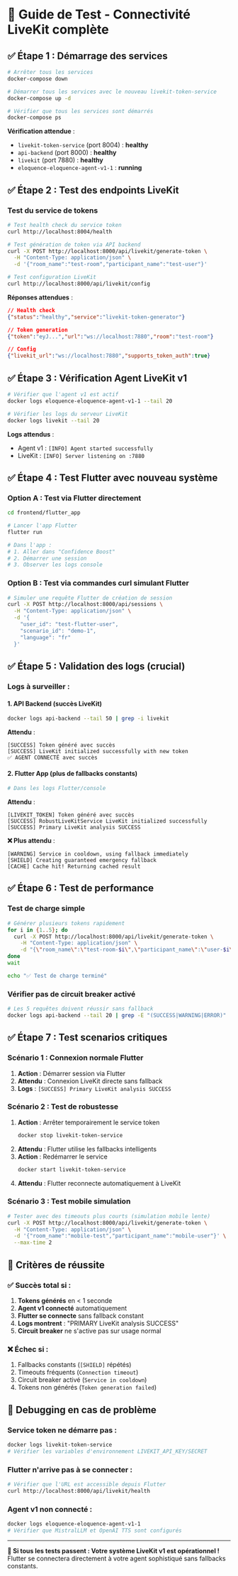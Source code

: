 # 🧪 Guide de Test - Connectivité LiveKit complète

## ✅ **Étape 1 : Démarrage des services**

```bash
# Arrêter tous les services
docker-compose down

# Démarrer tous les services avec le nouveau livekit-token-service
docker-compose up -d

# Vérifier que tous les services sont démarrés
docker-compose ps
```

**Vérification attendue** :
- `livekit-token-service` (port 8004) : **healthy**
- `api-backend` (port 8000) : **healthy**
- `livekit` (port 7880) : **healthy**
- `eloquence-eloquence-agent-v1-1` : **running**

## ✅ **Étape 2 : Test des endpoints LiveKit**

### Test du service de tokens
```bash
# Test health check du service token
curl http://localhost:8004/health

# Test génération de token via API backend
curl -X POST http://localhost:8000/api/livekit/generate-token \
  -H "Content-Type: application/json" \
  -d '{"room_name":"test-room","participant_name":"test-user"}'

# Test configuration LiveKit
curl http://localhost:8000/api/livekit/config
```

**Réponses attendues** :
```json
// Health check
{"status":"healthy","service":"livekit-token-generator"}

// Token generation  
{"token":"eyJ...","url":"ws://localhost:7880","room":"test-room"}

// Config
{"livekit_url":"ws://localhost:7880","supports_token_auth":true}
```

## ✅ **Étape 3 : Vérification Agent LiveKit v1**

```bash
# Vérifier que l'agent v1 est actif
docker logs eloquence-eloquence-agent-v1-1 --tail 20

# Vérifier les logs du serveur LiveKit
docker logs livekit --tail 20
```

**Logs attendus** :
- Agent v1 : `[INFO] Agent started successfully`
- LiveKit : `[INFO] Server listening on :7880`

## ✅ **Étape 4 : Test Flutter avec nouveau système**

### Option A : Test via Flutter directement
```bash
cd frontend/flutter_app

# Lancer l'app Flutter 
flutter run

# Dans l'app :
# 1. Aller dans "Confidence Boost"
# 2. Démarrer une session
# 3. Observer les logs console
```

### Option B : Test via commandes curl simulant Flutter
```bash
# Simuler une requête Flutter de création de session
curl -X POST http://localhost:8000/api/sessions \
  -H "Content-Type: application/json" \
  -d '{
    "user_id": "test-flutter-user",
    "scenario_id": "demo-1", 
    "language": "fr"
  }'
```

## ✅ **Étape 5 : Validation des logs (crucial)**

### Logs à surveiller :

#### 1. **API Backend** (succès LiveKit)
```bash
docker logs api-backend --tail 50 | grep -i livekit
```
**Attendu** :
```
[SUCCESS] Token généré avec succès
[SUCCESS] LiveKit initialized successfully with new token
✅ AGENT CONNECTÉ avec succès
```

#### 2. **Flutter App** (plus de fallbacks constants)
```bash
# Dans les logs Flutter/console
```
**Attendu** :
```
[LIVEKIT_TOKEN] Token généré avec succès
[SUCCESS] RobustLiveKitService LiveKit initialized successfully
[SUCCESS] Primary LiveKit analysis SUCCESS
```

**❌ Plus attendu** :
```
[WARNING] Service in cooldown, using fallback immediately  
[SHIELD] Creating guaranteed emergency fallback
[CACHE] Cache hit! Returning cached result
```

## ✅ **Étape 6 : Test de performance**

### Test de charge simple
```bash
# Générer plusieurs tokens rapidement
for i in {1..5}; do
  curl -X POST http://localhost:8000/api/livekit/generate-token \
    -H "Content-Type: application/json" \
    -d "{\"room_name\":\"test-room-$i\",\"participant_name\":\"user-$i\"}" &
done
wait

echo "✅ Test de charge terminé"
```

### Vérifier pas de circuit breaker activé
```bash
# Les 5 requêtes doivent réussir sans fallback
docker logs api-backend --tail 20 | grep -E "(SUCCESS|WARNING|ERROR)"
```

## ✅ **Étape 7 : Test scenarios critiques**

### Scénario 1 : Connexion normale Flutter
1. **Action** : Démarrer session via Flutter
2. **Attendu** : Connexion LiveKit directe sans fallback
3. **Logs** : `[SUCCESS] Primary LiveKit analysis SUCCESS`

### Scénario 2 : Test de robustesse  
1. **Action** : Arrêter temporairement le service token
   ```bash
   docker stop livekit-token-service
   ```
2. **Attendu** : Flutter utilise les fallbacks intelligents
3. **Action** : Redémarrer le service
   ```bash
   docker start livekit-token-service
   ```
4. **Attendu** : Flutter reconnecte automatiquement à LiveKit

### Scénario 3 : Test mobile simulation
```bash
# Tester avec des timeouts plus courts (simulation mobile lente)
curl -X POST http://localhost:8000/api/livekit/generate-token \
  -H "Content-Type: application/json" \
  -d '{"room_name":"mobile-test","participant_name":"mobile-user"}' \
  --max-time 2
```

## 🎯 **Critères de réussite**

### ✅ **Succès total** si :
1. **Tokens générés** en < 1 seconde
2. **Agent v1 connecté** automatiquement  
3. **Flutter se connecte** sans fallback constant
4. **Logs montrent** : "PRIMARY LiveKit analysis SUCCESS"
5. **Circuit breaker** ne s'active pas sur usage normal

### ❌ **Échec** si :
1. Fallbacks constants (`[SHIELD]` répétés)
2. Timeouts fréquents (`Connection timeout`)
3. Circuit breaker activé (`Service in cooldown`)
4. Tokens non générés (`Token generation failed`)

## 🔧 **Debugging en cas de problème**

### Service token ne démarre pas :
```bash
docker logs livekit-token-service
# Vérifier les variables d'environnement LIVEKIT_API_KEY/SECRET
```

### Flutter n'arrive pas à se connecter :
```bash
# Vérifier que l'URL est accessible depuis Flutter
curl http://localhost:8000/api/livekit/health
```

### Agent v1 non connecté :
```bash
docker logs eloquence-eloquence-agent-v1-1
# Vérifier que MistralLLM et OpenAI TTS sont configurés
```

---

**🎉 Si tous les tests passent : Votre système LiveKit v1 est opérationnel !**
Flutter se connectera directement à votre agent sophistiqué sans fallbacks constants.